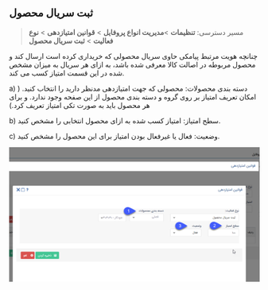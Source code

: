## ثبت سریال محصول 

>  مسیر دسترسی:  **تنظیمات** >**مدیریت انواع پروفایل** > **قوانین امتیازدهی** > **نوع فعالیت** > **ثبت سریال محصول** 

  چنانچه هویت مرتبط پیامکی حاوی سریال محصولی که خریداری کرده است ارسال کند و محصول مربوطه در اصالت کالا معرفی شده باشد، به ازای هر سریال به میزان مشخص شده در این قسمت امتیاز کسب می کند.

a) دسته بندی محصولات: محصولی که جهت امتیازدهی مدنظر دارید را انتخاب کنید. ( امکان تعریف امتیاز بر روی گروه و دسته بندی محصول از این صفحه وجود ندارد. و برای هر محصول باید به صورت تکی امتیاز تعریف کرد.)

b) سطح امتیاز: امتیاز کسب شده به ازای محصول انتخابی را مشخص کنید.

c) وضعیت: فعال یا غیرفعال بودن امتیاز برای این محصول را مشخص کنید.

![](editprofile2.png)

